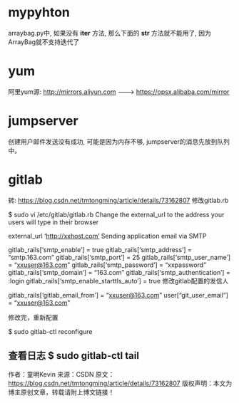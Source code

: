 # mypyhton
arraybag.py中, 如果没有 __iter__ 方法, 那么下面的 __str__ 方法就不能用了, 因为ArrayBag就不支持迭代了

# yum
阿里yum源: http://mirrors.aliyun.com ---> https://opsx.alibaba.com/mirror

# jumpserver
创建用户邮件发送没有成功, 可能是因为内存不够, jumpserver的消息先放到队列中。

# gitlab
转: https://blog.csdn.net/tmtongming/article/details/73162807
修改gitlab.rb

$ sudo vi /etc/gitlab/gitlab.rb
Change the external_url to the address your users will type in their browser

external_url ‘http://xxhost.com’
Sending application email via SMTP

gitlab_rails[‘smtp_enable’] = true
gitlab_rails[‘smtp_address’] = “smtp.163.com”
gitlab_rails[‘smtp_port’] = 25
gitlab_rails[‘smtp_user_name’] = “xxuser@163.com”
gitlab_rails[‘smtp_password’] = “xxpassword”
gitlab_rails[‘smtp_domain’] = “163.com”
gitlab_rails[‘smtp_authentication’] = :login
gitlab_rails[‘smtp_enable_starttls_auto’] = true
修改gitlab配置的发信人

gitlab_rails[‘gitlab_email_from’] = “xxuser@163.com”
user[“git_user_email”] = “xxuser@163.com”

修改完，重新配置

$ sudo gitlab-ctl reconfigure

查看日志
$ sudo gitlab-ctl tail
--------------------- 
作者：童明Kevin 
来源：CSDN 
原文：https://blog.csdn.net/tmtongming/article/details/73162807 
版权声明：本文为博主原创文章，转载请附上博文链接！
